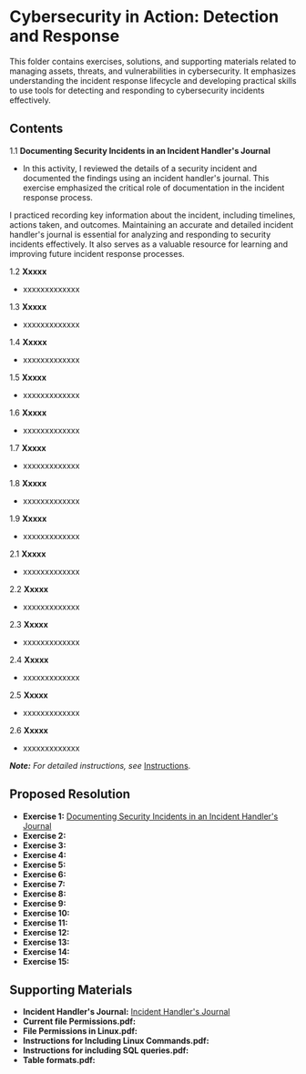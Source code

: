# Cybersecurity in Action: Detection and Response

This folder contains exercises, solutions, and supporting materials related to managing assets, threats, and vulnerabilities in cybersecurity. It emphasizes understanding the incident response lifecycle and developing practical skills to use tools for detecting and responding to cybersecurity incidents effectively.

## Contents
1.1  **Documenting Security Incidents in an Incident Handler's Journal**

- In this activity, I reviewed the details of a security incident and documented the findings using an incident handler's journal. This exercise emphasized the critical role of documentation in the incident response process.

I practiced recording key information about the incident, including timelines, actions taken, and outcomes. Maintaining an accurate and detailed incident handler's journal is essential for analyzing and responding to security incidents effectively. It also serves as a valuable resource for learning and improving future incident response processes.

1.2  **Xxxxx**
- xxxxxxxxxxxxx

1.3  **Xxxxx**
- xxxxxxxxxxxxx

1.4  **Xxxxx**
- xxxxxxxxxxxxx

1.5  **Xxxxx**
- xxxxxxxxxxxxx

1.6  **Xxxxx**
- xxxxxxxxxxxxx 

1.7  **Xxxxx**
- xxxxxxxxxxxxx

1.8  **Xxxxx**
- xxxxxxxxxxxxx

1.9  **Xxxxx**
- xxxxxxxxxxxxx

2.1  **Xxxxx**
- xxxxxxxxxxxxx

2.2  **Xxxxx**
- xxxxxxxxxxxxx

2.3  **Xxxxx**
- xxxxxxxxxxxxx

2.4  **Xxxxx**
- xxxxxxxxxxxxx

2.5  **Xxxxx**
- xxxxxxxxxxxxx

2.6 **Xxxxx**
- xxxxxxxxxxxxx

***Note:** For detailed instructions, see* [Instructions](Instructions.md).

## Proposed Resolution
- **Exercise 1:** [Documenting Security Incidents in an Incident Handler's Journal]()
- **Exercise 2:** []()
- **Exercise 3:** []()
- **Exercise 4:** []()
- **Exercise 5:** []()
- **Exercise 6:** []()
- **Exercise 7:** []()
- **Exercise 8:** []()
- **Exercise 9:** []()
- **Exercise 10:** []()
- **Exercise 11:** []()
- **Exercise 12:** []()
- **Exercise 13:** []()
- **Exercise 14:** []()
- **Exercise 15:** []()

## Supporting Materials
- **Incident Handler's Journal:** [Incident Handler's Journal](https://github.com/Hugh-Kumbi/Cybersecurity-Portfolio/blob/main/V.%20Detection%20and%20Response/Incident%20Handler's%20Journal.pdf)
- **Current file Permissions.pdf:** []()
- **File Permissions in Linux.pdf:** []()
- **Instructions for Including Linux Commands.pdf:** []()
- **Instructions for including SQL queries.pdf:** []()
- **Table formats.pdf:** []()
